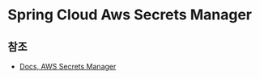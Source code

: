 # Spring Cloud Aws Secrets Manager

## 참조

- [Docs, AWS Secrets Manager](https://docs.aws.amazon.com/ko_kr/secretsmanager/latest/userguide/intro.html)
